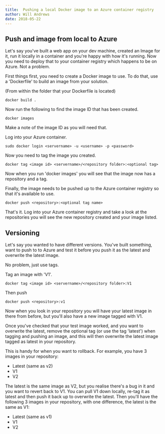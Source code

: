 ```yaml
---
title:  Pushing a local Docker image to an Azure container registry
author: Will Andrews
date: 2018-05-22
---
```


## Push and image from local to Azure

Let's say you've built a web app on your dev machine, created an Image for it, run it locally in a container and you're happy with how it's running. Now you need to deploy that to your container registry which happens to be on Azure. Not a problem.

First things first, you need to create a Docker image to use. To do that, use a 'Dockerfile' to build an image from your solution.

(From within the folder that your Dockerfile is located)
```
docker build .
```

Now run the following to find the image ID that has been created.

```
docker images
```

Make a note of the image ID as you will need that. 

Log into your Azure container.

```
sudo docker login <servername> -u <username> -p <password>
```

Now you need to tag the image you created.

```
docker tag <image id> <servername>/<repository folder>:<optional tag>
```

Now when you run 'docker images' you will see that the image now has a repository and a tag.

Finally, the image needs to be pushed up to the Azure container registry so that it's available to use.

```
docker push <repository>:<optional tag name>
```

That's it. Log into your Azure container registry and take a look at the repositories you will see the new repository created and your image listed.

## Versioning

Let's say you wanted to have different versions. You've built something, want to push to to Azure and test it before you push it as the latest and overwrite the latest image.

No problem, just use tags.

Tag an image with 'V1'.

```
docker tag <image id> <servername>/<repository folder>:V1
```

Then push 

```
docker push <repository>:v1
```

Now when you look in your repository you will have your latest image in there from before, but you'll also have a new image tagged with V1.

Once you've checked that your test image worked, and you want to overwrite the latest, remove the optional tag (or use the tag 'latest') when tagging and pushing an image, and this will then overwrite the latest image tagged as latest in your repository.

This is handy for when you want to rollback. For example, you have 3 images in your repository:

* Latest (same as v2)
* V1
* V2

The latest is the same image as V2, but you realise there's a bug in it and you want to revert back to V1. You can pull V1 down locally, re-tag it as latest and then push it back up to overwrite the latest. Then you'll have the following 3 images in your repository, with one difference, the latest is the same as V1:

* Latest (same as v1)
* V1
* V2